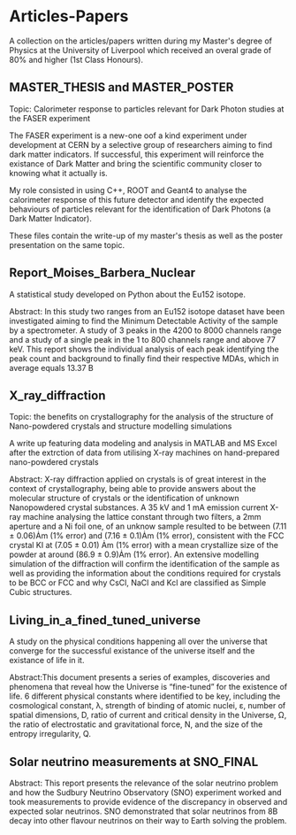 # Articles-Papers
A collection on the articles/papers written during my Master's degree of Physics at the University of Liverpool which received an overal grade of 80% and higher (1st Class Honours).


## MASTER_THESIS and MASTER_POSTER

Topic:  Calorimeter response to particles relevant for Dark Photon studies at the FASER experiment

The FASER experiment is a new-one oof a kind experiment under development at CERN by a selective group of researchers aiming to find dark matter indicators. If successful, this experiment will reinforce the existance of Dark Matter and bring the scientific community closer to knowing what it actually is.

My role consisted in using C++, ROOT and Geant4 to analyse the calorimeter response of this future detector and identify the expected behaviours of particles relevant for the identification of Dark Photons (a Dark Matter Indicator).

These files contain the write-up of my master's thesis as well as the poster presentation on the same topic.

## Report_Moises_Barbera_Nuclear

A statistical study developed on Python about the Eu152 isotope.

Abstract: In this study two ranges from an Eu152 isotope dataset have been investigated aiming to find the Minimum Detectable Activity of the sample by a spectrometer. A study of 3 peaks in the 4200 to 8000 channels range and a study of a single peak in the 1 to 800 channels range and above 77 keV. This report shows the individual analysis of each peak identifying the peak count and background to finally find their respective MDAs, which in average equals 13.37 B

## X_ray_diffraction

Topic: the benefits on crystallography for the analysis of the structure of Nano-powdered crystals and structure modelling simulations

A write up featuring data modeling and analysis in MATLAB and MS Excel after the extrction of data from utilising X-ray machines on hand-prepared nano-powdered crystals

Abstract: X-ray diffraction applied on crystals is of great interest in the context of crystallography, being able to provide answers about the molecular structure of crystals or the identification of unknown Nanopowdered crystal substances. A 35 kV and 1 mA emission current X-ray machine analysing the lattice constant through two filters, a 2mm aperture and a Ni foil one, of an unknow sample resulted to be between (7.11 ± 0.06)Ȧm (1% error) and (7.16 ± 0.1)Ȧm (1% error), consistent with the FCC crystal KI at (7.05 ± 0.01) Ȧm (1% error) with a mean crystallize size of the powder at around (86.9 ± 0.9)Ȧm (1% error). An extensive modelling simulation of the diffraction will confirm the identification of the sample as well as providing the information about the conditions required for crystals to be BCC or FCC and why CsCl, NaCl and Kcl are classified as Simple Cubic structures.


## Living_in_a_fined_tuned_universe

A study on the physical conditions happening all over the universe that converge for the successful existance of the universe itself and the existance of life in it.

Abstract:This document presents a series of examples, discoveries and phenomena that reveal how the Universe is “fine-tuned” for the existence of life. 6 different physical constants where identified to be key, including the cosmological constant, λ, strength of binding of atomic nuclei, ε, number of spatial dimensions, D, ratio of current and critical density in the Universe, Ω, the ratio of electrostatic and gravitational force, N, and the size of the entropy irregularity, Q.


## Solar neutrino measurements at SNO_FINAL

Abstract: This report presents the relevance of the solar neutrino problem and how the Sudbury Neutrino Observatory (SNO) experiment worked and took measurements to provide evidence of the discrepancy in observed and expected solar neutrinos. SNO demonstrated that solar neutrinos from 8B decay into other flavour neutrinos on their way to Earth solving the problem.
